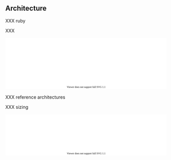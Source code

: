 <!-- .slide: id="gitlab_architecture" -->

## Architecture

XXX ruby

XXX

![](150_gitlab/000_intro/components.drawio.svg) <!-- .element: style="width: 50%;" -->

XXX reference architectures

XXX sizing

![](150_gitlab/000_intro/architecture.drawio.svg) <!-- .element: style="width: 50%;" -->

